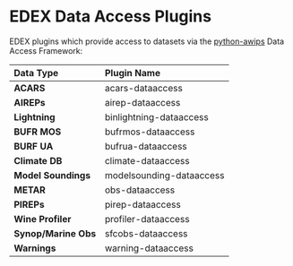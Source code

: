 
<style>
td:first-child { font-weight: bold }
</style>
# EDEX Data Access Plugins

EDEX plugins which provide access to datasets via the [python-awips](http://python-awips.readthedocs.io/en/latest/) Data Access Framework:

| Data Type        | Plugin Name      |
|:-----------------|:-----------------|
| ACARS            | acars-dataaccess |
| AIREPs           | airep-dataaccess |
| Lightning        | binlightning-dataaccess |
| BUFR MOS         | bufrmos-dataaccess |
| BURF UA          | bufrua-dataaccess |
| Climate DB       | climate-dataaccess |
| Model Soundings  | modelsounding-dataaccess |
| METAR            | obs-dataaccess |
| PIREPs           | pirep-dataaccess |
| Wine Profiler    | profiler-dataaccess |
| Synop/Marine Obs | sfcobs-dataaccess |
| Warnings         | warning-dataaccess |

